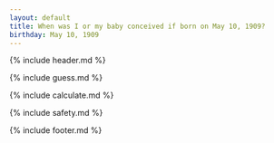 ```yaml
---
layout: default
title: When was I or my baby conceived if born on May 10, 1909?
birthday: May 10, 1909
---
```


{% include header.md %}

{% include guess.md %}

{% include calculate.md %}

{% include safety.md %}

{% include footer.md %}



